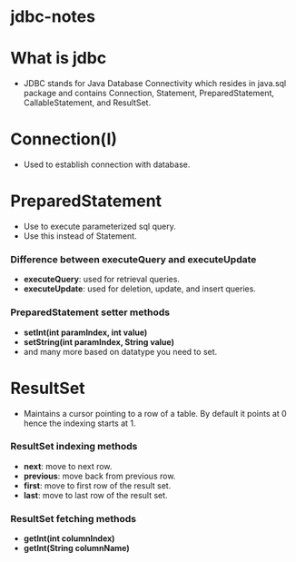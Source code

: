 # jdbc-notes

# What is jdbc
- JDBC stands for Java Database Connectivity which resides in java.sql package and contains Connection, Statement, PreparedStatement, CallableStatement, and ResultSet.

# Connection(I)
- Used to establish connection with database.

# PreparedStatement
- Use to execute parameterized sql query.
- Use this instead of Statement.

### Difference between executeQuery and executeUpdate
- **executeQuery**: used for retrieval queries.
- **executeUpdate**: used for deletion, update, and insert queries.

### PreparedStatement setter methods
- **setInt(int paramIndex, int value)**
- **setString(int paramIndex, String value)**
- and many more based on datatype you need to set.

# ResultSet
- Maintains a cursor pointing to a row of a table. By default it points at 0 hence the indexing starts at 1.

### ResultSet indexing methods
- **next**: move to next row.
- **previous**: move back from previous row.
- **first**: move to first row of the result set.
- **last**: move to last row of the result set.

### ResultSet fetching methods
- **getInt(int columnIndex)**
- **getInt(String columnName)**

